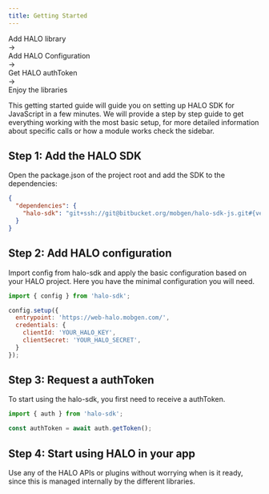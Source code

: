 ```yaml
---
title: Getting Started
---
```


<div id="userMap">
<div class="content"><a><div class="box box1">Add HALO library</div></a></div>
<div class="arrow">→</div>
<div class="content"><a><div class="box box1">Add HALO Configuration</div></a></div>
<div class="arrow">→</div>
<div class="content"><a><div class="box box1">Get HALO authToken</div></a></div>
<div class="arrow">→</div>
<div class="content"><a><div class="box box1">Enjoy the libraries</div></a></div>
</div>

This getting started guide will guide you on setting up HALO SDK for JavaScript in a few minutes. We will provide a step by step guide to get everything working with the most basic setup, for more detailed information about specific calls or how a module works check the sidebar.

## Step 1: Add the HALO SDK 
Open the package.json of the project root and add the SDK to the dependencies:

```json
{
  "dependencies": {
    "halo-sdk": "git+ssh://git@bitbucket.org/mobgen/halo-sdk-js.git#{version}"
  }
}
```

## Step 2: Add HALO configuration
Import config from halo-sdk and apply the basic configuration based on your HALO project. Here you have the minimal configuration you will need. 

```javascript
import { config } from 'halo-sdk';

config.setup({
  entrypoint: 'https://web-halo.mobgen.com/',
  credentials: {
    clientId: 'YOUR_HALO_KEY',
    clientSecret: 'YOUR_HALO_SECRET',   
  }
});
```

## Step 3: Request a authToken
To start using the halo-sdk, you first need to receive a authToken.

```javascript
import { auth } from 'halo-sdk';

const authToken = await auth.getToken();
```

## Step 4: Start using HALO in your app
Use any of the HALO APIs or plugins without worrying when is it ready, since this is managed internally by the different libraries.
